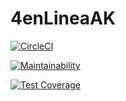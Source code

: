 # 4enLineaAK
[![CircleCI](https://dl.circleci.com/status-badge/img/gh/AugustoKark/4enLineaAK/tree/master.svg?style=svg)](https://dl.circleci.com/status-badge/redirect/gh/AugustoKark/4enLineaAK/tree/master)

[![Maintainability](https://api.codeclimate.com/v1/badges/61bcb07083dc323ab326/maintainability)](https://codeclimate.com/github/AugustoKark/4enLineaAK/maintainability)

[![Test Coverage](https://api.codeclimate.com/v1/badges/61bcb07083dc323ab326/test_coverage)](https://codeclimate.com/github/AugustoKark/4enLineaAK/test_coverage)
